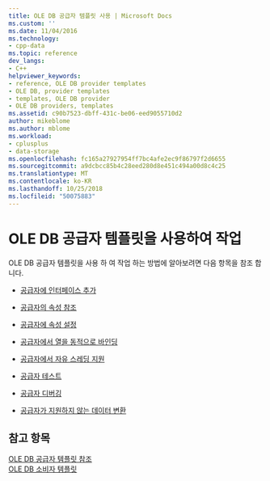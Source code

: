 ```yaml
---
title: OLE DB 공급자 템플릿 사용 | Microsoft Docs
ms.custom: ''
ms.date: 11/04/2016
ms.technology:
- cpp-data
ms.topic: reference
dev_langs:
- C++
helpviewer_keywords:
- reference, OLE DB provider templates
- OLE DB, provider templates
- templates, OLE DB provider
- OLE DB providers, templates
ms.assetid: c90b7523-dbff-431c-be06-eed9055710d2
author: mikeblome
ms.author: mblome
ms.workload:
- cplusplus
- data-storage
ms.openlocfilehash: fc165a27927954ff7bc4afe2ec9f86797f2d6655
ms.sourcegitcommit: a9dcbcc85b4c28eed280d8e451c494a00d8c4c25
ms.translationtype: MT
ms.contentlocale: ko-KR
ms.lasthandoff: 10/25/2018
ms.locfileid: "50075883"
---
```

# <a name="working-with-ole-db-provider-templates"></a>OLE DB 공급자 템플릿을 사용하여 작업

OLE DB 공급자 템플릿을 사용 하 여 작업 하는 방법에 알아보려면 다음 항목을 참조 합니다.

- [공급자에 인터페이스 추가](../../data/oledb/adding-an-interface-to-your-provider.md)

- [공급자의 속성 참조](../../data/oledb/referencing-a-property-in-your-provider.md)

- [공급자에 속성 설정](../../data/oledb/setting-properties-in-your-provider.md)

- [공급자에서 열을 동적으로 바인딩](../../data/oledb/dynamically-binding-columns-in-your-provider.md)

- [공급자에서 자유 스레딩 지원](../../data/oledb/supporting-free-threading-in-your-provider.md)

- [공급자 테스트](../../data/oledb/testing-your-provider.md)

- [공급자 디버깅](../../data/oledb/debugging-your-provider.md)

- [공급자가 지원하지 않는 데이터 변환](../../data/oledb/converting-data-not-supported-by-the-provider.md)

## <a name="see-also"></a>참고 항목

[OLE DB 공급자 템플릿 참조](../../data/oledb/ole-db-provider-templates-reference.md)<br/>
[OLE DB 소비자 템플릿](../../data/oledb/ole-db-consumer-templates-cpp.md)